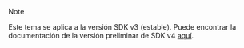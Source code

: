 > [!NOTE] 
> Este tema se aplica a la versión SDK v3 (estable). Puede encontrar la documentación de la versión preliminar de SDK v4 [aquí](https://docs.microsoft.com/en-us/azure/bot-service/?view=azure-bot-service-4.0).
